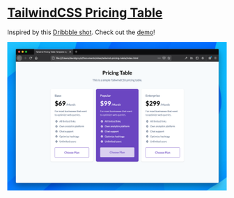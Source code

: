 # <a href="https://davidgrzyb.github.io/tailwind-pricing-table-template/" target="_blank">TailwindCSS Pricing Table</a>

Inspired by this <a href="https://dribbble.com/shots/14070207-Pricing-Section-01" target="_blank">Dribbble shot</a>. Check out the <a href="https://davidgrzyb.github.io/tailwind-pricing-table-template/" target="_blank">demo</a>!

<img src="./screenshot.png" alt="Login Template Screenshot">
